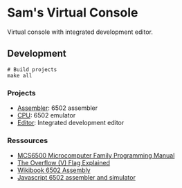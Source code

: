 # Sam's Virtual Console

Virtual console with integrated development editor.


## Development

```
# Build projects
make all
```

### Projects

- [Assembler](assembler): 6502 assembler
- [CPU](cpu): 6502 emulator
- [Editor](editor): Integrated development editor

### Ressources

- [MCS6500 Microcomputer Family Programming Manual](http://users.telenet.be/kim1-6502/6502/proman.html)
- [The Overflow (V) Flag Explained](http://www.6502.org/tutorials/vflag.html)
- [Wikibook 6502 Assembly](https://en.wikibooks.org/wiki/6502_Assembly)
- [Javascript 6502 assembler and simulator](https://skilldrick.github.io/easy6502/)
